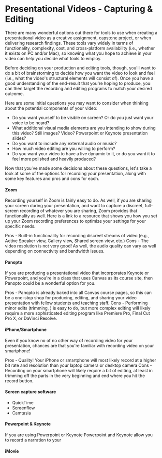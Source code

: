 # Presentational Videos - Capturing & Editing

There are many wonderful options out there for tools to use when creating a presentational video as a creative assignment, capstone project, or when delivering research findings. These tools vary widely in terms of functionality, complexity, cost, and cross-platform availability (i.e., whether it exists on PC and/or Mac), so knowing what you hope to achieve in your video can help you decide what tools to employ.

Before deciding on your production and editing tools, though, you'll want to do a bit of brainstorming to decide how you want the video to look and feel (i.e., what the video's structural elements will consist of). Once you have a good understanding of the end-result that you're hoping to produce, you can then target the recording and editing programs to match your desired outcome.

Here are some initial questions you may want to consider when thinking about the potential components of your video:

* Do you want yourself to be visible on screen? Or do you just want your voice to be heard?
* What additional visual media elements are you intending to show during this video? Still images? Video? Powerpoint or Keynote presentation slides?
* Do you want to include any external audio or music?
* How much video editing are you willing to perform?
* Do you want your video to have a live dynamic to it, or do you want it to feel more polished and heavily produced?

Now that you've made some decisions about these questions, let's take a look at some of the options for recording your presentation, along with some key features and pros and cons for each.

#### Zoom
Recording yourself in Zoom is fairly easy to do. As well, if you are sharing your screen during your presentation, and want to capture a discreet, full-screen recording of whatever you are sharing, Zoom provides that functionality as well. Here is a link to a resource that shows you how you set up your Zoom recording preferences to optimize your settings for your specific needs.

Pros - Built-in functionality for recording discreet streams of video (e.g., Active Speaker view, Gallery view, Shared screen view, etc.)
Cons - The video resolution is not very good! As well, the audio quality can vary as well depending on connectivity and bandwidth issues.

#### Panopto
If you are producing a presentational video that incorporates Keynote or Powerpoint, and you're in a class that uses Canvas as its course site, then Panopto could be a wonderful option for you.

Pros - Panopto is already baked into all Canvas course pages, so this can be a one-stop shop for producing, editing, and sharing your video presentation with fellow students and teaching staff.
Cons - Performing minor edits (trimming, ) is easy to do, but more complex editing will likely require a more sophisticated editing program like Premiere Pro, Final Cut Pro X, or DaVinci Resolve.

#### iPhone/Smartphone
Even if you know no of no other way of recording video for your presentation, chances are that you're familiar with recording video on your smartphone!

Pros - Quality! Your iPhone or smartphone will most likely record at a higher bit rate and resolution than your laptop camera or desktop camera
Cons - Recording on your smartphone will likely require a bit of editing, at least in trimming off the parts in the very beginning and end where you hit the record button.

#### Screen capture software
  - QuickTime
  - Screenflow
  - Camtasia

#### Powerpoint & Keynote
If you are using Powerpoint or Keynote Powerpoint and Keynote allow you to record a narration to your 
#### iMovie
